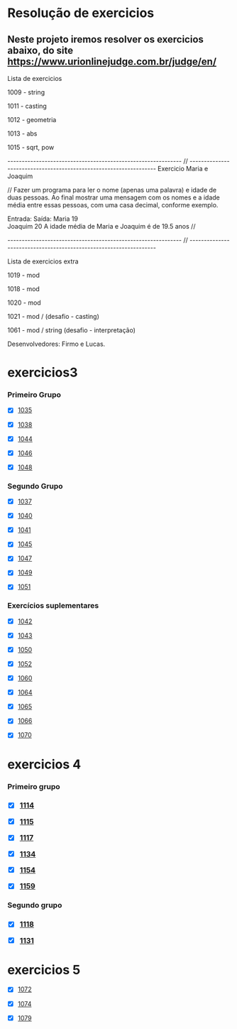 

<h1 aling="center">Resolução de exercicios</h1>

## Neste projeto iremos resolver os exercicios abaixo, do site https://www.urionlinejudge.com.br/judge/en/
Lista de exercicios


1009 - string

1011 - casting

1012 - geometria

1013 - abs

1015 - sqrt, pow


------------------------------------------------------------- // ------------------------------------------------------------------
Exercicio Maria e Joaquim


 // Fazer um programa para ler o nome (apenas uma palavra) e idade de duas pessoas.  Ao final mostrar uma mensagem com os nomes e a idade média entre essas pessoas, 
 com uma casa decimal, conforme exemplo.

 Entrada:					Saída:
Maria 19		
Joaquim 20				A idade média de Maria e Joaquim é de 19.5 anos   // 

------------------------------------------------------------- // ------------------------------------------------------------------

Lista de exercicios extra

1019 - mod

1018 - mod

1020 - mod

1021 - mod / (desafio - casting)

1061 - mod / string (desafio - interpretação)


Desenvolvedores: Firmo e Lucas.



# exercicios3

<h3> Primeiro Grupo </h3>

-[x] <a href="https://www.urionlinejudge.com.br/judge/pt/problems/view/1035">1035</a>
 
-[x] <a href="https://www.urionlinejudge.com.br/judge/pt/problems/view/1038">1038</a>
 
-[x] <a href="https://www.urionlinejudge.com.br/judge/pt/problems/view/1044">1044</a>
 
-[x] <a href="https://www.urionlinejudge.com.br/judge/pt/problems/view/1046">1046</a>
 
-[x] <a href="https://www.urionlinejudge.com.br/judge/pt/problems/view/1048">1048</a>


<h3> Segundo Grupo </h3>

-[x] <a href="https://www.urionlinejudge.com.br/judge/pt/problems/view/1037">1037</a>
 
-[x] <a href="https://www.urionlinejudge.com.br/judge/pt/problems/view/1040">1040</a>
 
-[x] <a href="https://www.urionlinejudge.com.br/judge/pt/problems/view/1041">1041</a>
 
-[x] <a href="https://www.urionlinejudge.com.br/judge/pt/problems/view/1045">1045</a>
 
-[x] <a href="https://www.urionlinejudge.com.br/judge/pt/problems/view/1047">1047</a>
 
-[x] <a href="https://www.urionlinejudge.com.br/judge/pt/problems/view/1049">1049</a>
 
-[x] <a href="https://www.urionlinejudge.com.br/judge/pt/problems/view/1051">1051</a>


<h3> Exercícios suplementares </h3>

-[x] <a href="https://www.urionlinejudge.com.br/judge/pt/problems/view/1042">1042</a>
 
-[x] <a href="https://www.urionlinejudge.com.br/judge/pt/problems/view/1043">1043</a>
 
-[x] <a href="https://www.urionlinejudge.com.br/judge/pt/problems/view/1050">1050</a>
 
-[x] <a href="https://www.urionlinejudge.com.br/judge/pt/problems/view/1052">1052</a>
 
-[x] <a href="https://www.urionlinejudge.com.br/judge/pt/problems/view/1060">1060</a>
 
-[x] <a href="https://www.urionlinejudge.com.br/judge/pt/problems/view/1064">1064</a>
 
-[x] <a href="https://www.urionlinejudge.com.br/judge/pt/problems/view/1065">1065</a>
 
-[x] <a href="https://www.urionlinejudge.com.br/judge/pt/problems/view/1066">1066</a>
 
-[x] <a href="https://www.urionlinejudge.com.br/judge/pt/problems/view/1070">1070</a>

# exercicios 4

<h3> Primeiro grupo <h3>

-[x] <a href="https://www.urionlinejudge.com.br/judge/pt/problems/view/1114">1114</a>
 
-[x] <a href="https://www.urionlinejudge.com.br/judge/pt/problems/view/1115">1115</a>
 
-[x] <a href="https://www.urionlinejudge.com.br/judge/pt/problems/view/1117">1117</a>
 
-[x] <a href="https://www.urionlinejudge.com.br/judge/pt/problems/view/1134">1134</a>
 
-[x] <a href="https://www.urionlinejudge.com.br/judge/pt/problems/view/1154">1154</a>
 
-[x] <a href="https://www.urionlinejudge.com.br/judge/pt/problems/view/1159">1159</a>

<h3> Segundo grupo <h3>

-[x] <a href="https://www.urionlinejudge.com.br/judge/pt/problems/view/1118">1118</a>
 
-[x] <a href="https://www.urionlinejudge.com.br/judge/pt/problems/view/1131">1131</a>

# exercicios 5

-[x] <a href="https://www.urionlinejudge.com.br/judge/pt/problems/view/1072">1072</a>
 
-[x] <a href="https://www.urionlinejudge.com.br/judge/pt/problems/view/1074">1074</a>

-[x] <a href="https://www.urionlinejudge.com.br/judge/pt/problems/view/1079">1079</a>



